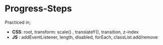 # Progress-Steps
Practiced in;
   *  __CSS__: root, transform: scale() , translateY(), transition, z-index
   *  __JS__ : addEventListener, length, disabled, forEach, classList.add/remove
